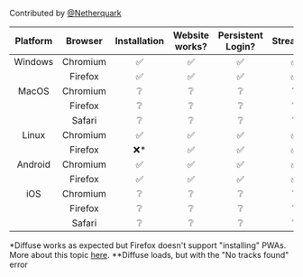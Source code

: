 Contributed by [@Netherquark](https://github.com/Netherquark)

| Platform |      Browser      | Installation | Website works? | Persistent Login? | Streaming | Caching | Offline Login |
|:--------:|:-----------------:|:------------:|:--------------:|:-----------------:|:---------:|:-------:|:-------------:|
|  Windows |      Chromium     |       ✅      |        ✅       |         ✅         |     ✅     |    ✅    |      ❌       |
|          |      Firefox      |       ✅      |        ✅       |         ✅         |     ✅     |    ❔    |      ❌       |
|   MacOS  |      Chromium     |       ❔      |        ❔       |         ❔         |     ❔     |    ❔    |      ❔       |
|          |      Firefox      |       ❔      |        ❔       |         ❔         |     ❔     |    ❔    |      ❔       |
|          |       Safari      |       ❔      |        ❔       |         ❔         |     ❔     |    ❔    |      ❔       |
|  Linux   |      Chromium     |       ✅      |        ✅       |         ✅         |     ✅     |    ✅    |      ❌       |
|          |      Firefox      |       ❌*     |        ✅       |         ✅         |     ✅     |    ✅    |      ❌**     |
|  Android |      Chromium     |       ✅      |        ✅       |         ✅         |     ✅     |    ✅    |      ❌**     |
|          |      Firefox      |       ✅      |        ✅       |         ✅         |     ✅     |    ✅    |      ❌**     |
|    iOS   |      Chromium     |       ❔      |        ❔       |         ❔         |     ❔     |    ❔    |      ❔       |
|          |      Firefox      |       ❔      |        ❔       |         ❔         |     ❔     |    ❔    |      ❔       |
|          |       Safari      |       ❔      |        ❔       |         ❔         |     ❔     |    ❔    |      ❔       |

*Diffuse works as expected but Firefox doesn't support "installing" PWAs. More about this topic [here](https://www.xda-developers.com/mozilla-drops-support-for-desktop-web-apps-in-firefox/).
**Diffuse loads, but with the "No tracks found" error
